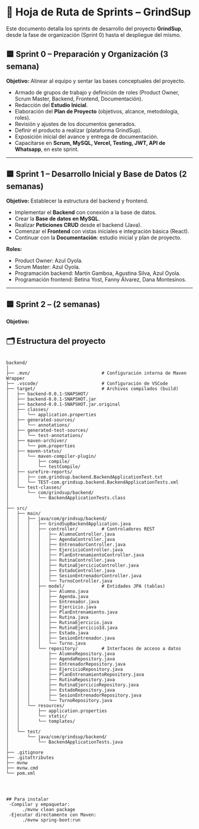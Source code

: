 # 📌 Hoja de Ruta de Sprints – GrindSup

Este documento detalla los sprints de desarrollo del proyecto **GrindSup**, desde la fase de organización (Sprint 0) hasta el despliegue del mismo.

## 🟦 Sprint 0 – Preparación y Organización (3 semana)

**Objetivo:** Alinear al equipo y sentar las bases conceptuales del proyecto.

* Armado de grupos de trabajo y definición de roles (Product Owner, Scrum Master, Backend, Frontend, Documentación).
* Redacción del **Estudio Inicial**.
* Elaboración del **Plan de Proyecto** (objetivos, alcance, metodología, roles).
* Revisión y ajustes de los documentos generados.
* Definir el producto a realizar (plataforma GrindSup).
* Exposición inicial del avance y entrega de documentación.
* Capacitarse en **Scrum, MySQL, Vercel, Testing, JWT, API de Whatsapp**, en este sprint.

---

## 🟦 Sprint 1 – Desarrollo Inicial y Base de Datos (2 semanas)

**Objetivo:** Establecer la estructura del backend y frontend.

* Implementar el **Backend** con conexión a la base de datos.
* Crear la **Base de datos en MySQL**.
* Realizar **Peticiones CRUD** desde el backend (Java).
* Comenzar el **Frontend** con vistas iniciales e integración básica (React).
* Continuar con la **Documentación**: estudio inicial y plan de proyecto.

**Roles:**

* Product Owner: Azul Oyola.
* Scrum Master: Azul Oyola.
* Programación backend: Martín Gamboa, Agustina Silva, Azul Oyola.
* Programación frontend: Betina Yost, Fanny Álvarez, Dana Montesinos.

---

## 🟦 Sprint 2 –  (2 semanas)

**Objetivo:**


## 🗂️ Estructura del proyecto
```.

backend/
│
├── .mvn/                           # Configuración interna de Maven Wrapper
├── .vscode/                        # Configuración de VSCode
├── target/                         # Archivos compilados (build)
│   ├── backend-0.0.1-SNAPSHOT/     
│   ├── backend-0.0.1-SNAPSHOT.jar  
│   ├── backend-0.0.1-SNAPSHOT.jar.original
│   ├── classes/                    
│   │   └── application.properties
│   ├── generated-sources/          
│   │   └── annotations/
│   ├── generated-test-sources/     
│   │   └── test-annotations/
│   ├── maven-archiver/             
│   │   └── pom.properties
│   ├── maven-status/               
│   │   └── maven-compiler-plugin/
│   │       ├── compile/
│   │       └── testCompile/
│   ├── surefire-reports/           
│   │   ├── com.grindsup.backend.BackendApplicationTest.txt
│   │   └── TEST-com.grindsup.backend.BackendApplicationTests.xml
│   └── test-classes/               
│       └── com/grindsup/backend/
│           └── BackendApplicationTests.class
│
├── src/                            
│   ├── main/
│   │   ├── java/com/grindsup/backend/
│   │   │   ├── GrindSupBackendApplication.java   
│   │   │   ├── controller/         # Controladores REST
│   │   │   │   ├── AlumnoController.java
│   │   │   │   ├── AgendaController.java
│   │   │   │   ├── EntrenadorController.java
│   │   │   │   ├── EjercicioController.java
│   │   │   │   ├── PlanEntrenamientoController.java
│   │   │   │   ├── RutinaController.java
│   │   │   │   ├── RutinaEjercicioController.java
│   │   │   │   ├── EstadoController.java
│   │   │   │   ├── SesionEntrenadorController.java
│   │   │   │   └── TurnoController.java
│   │   │   ├── model/              # Entidades JPA (tablas)
│   │   │   │   ├── Alumno.java
│   │   │   │   ├── Agenda.java
│   │   │   │   ├── Entrenador.java
│   │   │   │   ├── Ejercicio.java
│   │   │   │   ├── PlanEntrenamiento.java
│   │   │   │   ├── Rutina.java
│   │   │   │   ├── RutinaEjercicio.java
│   │   │   │   ├── RutinaEjercicioId.java
│   │   │   │   ├── Estado.java
│   │   │   │   ├── SesionEntrenador.java
│   │   │   │   └── Turno.java
│   │   │   └── repository/         # Interfaces de acceso a datos
│   │   │       ├── AlumnoRepository.java
│   │   │       ├── AgendaRepository.java
│   │   │       ├── EntrenadorRepository.java
│   │   │       ├── EjercicioRepository.java
│   │   │       ├── PlanEntrenamientoRepository.java
│   │   │       ├── RutinaRepository.java
│   │   │       ├── RutinaEjercicioRepository.java
│   │   │       ├── EstadoRepository.java
│   │   │       ├── SesionEntrenadorRepository.java
│   │   │       └── TurnoRepository.java
│   │   └── resources/              
│   │       ├── application.properties  
│   │       └── static/             
│   │       └── templates/          
│   │
│   └── test/                       
│       └── java/com/grindsup/backend/
│           └── BackendApplicationTests.java
│
├── .gitignore                      
├── .gitattributes                  
├── mvnw                            
├── mvnw.cmd                        
└── pom.xml                         




## Para instalar
 -Compilar y empaquetar:
      ./mvnw clean package
 -Ejecutar directamente con Maven:
      ./mvnw spring-boot:run


